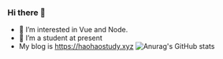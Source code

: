 ### Hi there 👋

<!--
**Haohao-555/Haohao-555** is a ✨ _special_ ✨ repository because its `README.md` (this file) appears on your GitHub profile.

Here are some ideas to get you started:

- 🔭 I’m currently working on ...
- 🌱 I’m currently learning ...
- 👯 I’m looking to collaborate on ...
- 🤔 I’m looking for help with ...
- 💬 Ask me about ...
- 📫 How to reach me: ...
- 😄 Pronouns: ...
- ⚡ Fun fact: ...
-->
- 👀 I’m interested in Vue and Node.  
- 🌱 I’m a student at present 
- My blog is https://haohaostudy.xyz
![Anurag's GitHub stats](https://github-readme-stats.vercel.app/api?username=Haohao-555&show_icons=true&theme=dracula)

